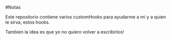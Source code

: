 #Notas

Este repositorio contiene varios customHooks para ayudarme a mi y a quien le sirva, estos hooks.

Tambien la idea es que yo no quiero volver a escribirlos!